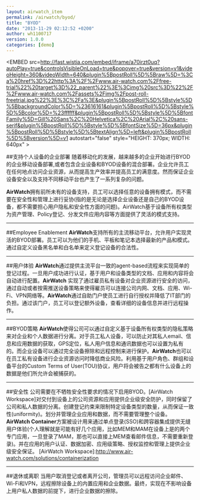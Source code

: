 ```yaml
---
layout: airwatch_item
permalink: /airwatch/byod/
title: "BYOD"
date: "2013-11-29 02:12:52 +0200"
author: wh1100717
version: 1.0.0
categories: [demo]
---
```


<EMBED src=http://fast.wistia.com/embed/iframe/a70irzt0uq?autoPlay=true&controlsVisibleOnLoad=true&popover=true&version=v1&videoHeight=360&videoWidth=640&plugin%5BpostRoll%5D%5Braw%5D=%3Ca%20href%3D%22http%3A%2F%2Fwww.air-watch.com%2Ffree-trial%22%20target%3D%22_parent%22%3E%3Cimg%20src%3D%22%2F%2Fwww.air-watch.com%2Fassets%2Fimg%2Fpost-roll-freetrial.jpg%22%3E%3C%2Fa%3E&plugin%5BpostRoll%5D%5Bstyle%5D%5BbackgroundColor%5D=%23616161&plugin%5BpostRoll%5D%5Bstyle%5D%5Bcolor%5D=%23ffffff&plugin%5BpostRoll%5D%5Bstyle%5D%5BfontFamily%5D=Gill%20Sans%2C%20Helvetica%2C%20Arial%2C%20sans-serif&plugin%5BpostRoll%5D%5Bstyle%5D%5BfontSize%5D=36px&plugin%5BpostRoll%5D%5Bstyle%5D%5BtextAlign%5D=left&plugin%5BpostRoll%5D%5Bversion%5D=v1 autostart="false" style="HEIGHT: 370px; WIDTH: 640px" >
</EMBED>

##支持个人设备的企业部署
随着移动化的发展，越来越多的企业开始进行BYOD的企业移动设备部署,或者包含企业设备和BYOD设备的混合部署。企业允许员工在任何地点访问企业资源，从而提高生产效率并提高员工的满意度。然而保证企业设备安全以及支持不同移动平台也产生了一系列复杂的问题。

**AirWatch**拥有前所未有的设备支持，员工可以选择任意的设备拥有模式，而不需要在安全性和管理上进行妥协(指的是无论是选择企业设备还是自己的BYOD设备，都不需要担心用户隐私和安全性方面的问题)。AirWatch基于设备所有权类型为资产管理、Policy登记、分发文件应用内容等方面提供了灵活的模式支持。

-------------------------------------------
##Employee Enablement
**AirWatch**支持所有的主流移动平台，允许用户实现灵活的BYOD部署。员工可以为他们的手机、平板和笔记本选择最新的产品和模式。通过自定义设备黑名单和白名单来定义登记设备的合法性。

-------------------------------------------
##用户体验
**AirWatch**通过提供主流平台一致的agent-based流程来实现简单的登记过程。一旦用户成功进行认证，基于用户和设备类型的文档、应用和内容将会自动进行配置。**AirWatch** 实现了通过雇员私有设备对企业资源进行安全的访问，通过自动或者按需推送设备策略来使得雇员可以连接公司内网、文档、应用、Wi-Fi、VPN网络等。**AirWatch**通过自助门户使员工进行自行授权并降低了IT部门的负担。通过该门户，员工可以登记额外设备，查看详细的设备信息并进行远程操作。

-------------------------------------------
##BYOD策略
**AirWatch**使得公司可以通过自定义基于设备所有权类型的隐私策略来对企业和个人数据进行分离。对于员工私人设备，可以防止对其私人email、信息和应用数据的获取，GPS定位，私人用户信息和通讯数据也可以设置为私有的。而企业设备可以通过完全设备擦除和远程控制来进行保护。**AirWatch**也可以在员工私有设备进行企业资源访问时降低商业风险。利用基于用户角色、群组和设备平台的Custom Terms of User(TOU)协议，用户将会被告之都有什么设备上的数据是他们所允许会被捕获的。

-------------------------------------------
##安全性
公司需要在不牺牲安全性要求的情况下启用BYOD。[AirWatch Workspace]对交付到设备上的公司资源和应用提供企业级安全防护，同时保留了公司和私人数据的分离。创建登记约束来限制特定设备类型的数量，从而保证一致性(uniformity)。划分并管理企业应用和数据，而不需要管理整个设备。**AirWatch Container**方案被设计用来通过单点登录(SSO)和跨容器集成提供无缝用户体验(个人理解就是可能有好几个应用，比如MEM和MAM在设备上是的两个专门应用，一旦登录了MAM，那也可以直接上MEM查看邮件信息，不需要重新登录)。并在应用的用户认证、数据加密、应用级策略、授权监控和管理上提供企业级安全保证。
[AirWatch Workspace]:http://www.air-watch.com/solutions/containerization

-------------------------------------------
##退休或离职
当用户取消登记或者离开公司，管理员可以远程访问企业邮件、Wi-Fi和VPN，远程擦除设备上的内置应用和企业数据。最终，实现在不影响设备上用户私人数据的前提下，进行企业数据的擦除。
